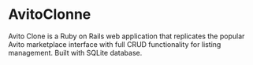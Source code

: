 # AvitoClonne
Avito Clone is a Ruby on Rails web application that replicates the popular Avito marketplace interface with full CRUD functionality for listing management. Built with SQLite database.
